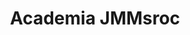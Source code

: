 ---
title: Academia JMMsroc
category: Parcerias
imagem_image_path: images/dynamic/W1siZnUiLCJodHRwczovL2FkYWdhd2ViLnMzLmFtYXpvbmF/academia-jmmsroc6599.png?sha=119be92805cc8d64
link: http://www.jmmsroc.pt/novo/academia
text: Sob a égide do lema “Qualidade em Continuidade”, a Sociedade de Revisores Oficiais de Contas, Joaquim Guimarães, Manuela Malheiro e Mário Guimarães, SROC criou a Academia JMMsroc. Como entidade acreditada pela Ordem dos TOC, tem por missão proporcionar formação de excelência aos interessados, nas áreas de gestão, contabilidade, fiscalidade e nos vários ramos do direito, contribuindo assim, de forma significativa, para a qualificação e formação permanente do capital humano das empresas e entidades.
---